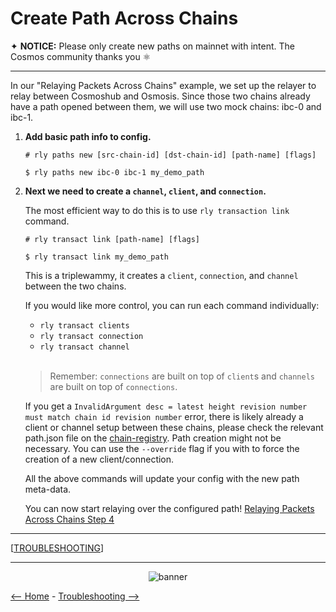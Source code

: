 # Create Path Across Chains

✦ **NOTICE:** Please only create new paths on mainnet with intent. The Cosmos community thanks you ⚛️

---

In our "Relaying Packets Across Chains" example, we set up the relayer to relay between Cosmoshub and Osmosis. Since those two chains already have a path opened between them, we will use two mock chains: ibc-0 and ibc-1.

1. **Add basic path info to config.**

    ```shell
    # rly paths new [src-chain-id] [dst-chain-id] [path-name] [flags]

    $ rly paths new ibc-0 ibc-1 my_demo_path
    ```

2. **Next we need to create a `channel`, `client`, and `connection`.**

    The most efficient way to do this is to use `rly transaction link` command.

    ```shell
    # rly transact link [path-name] [flags]

    $ rly transact link my_demo_path
    ```

    This is a triplewammy, it creates a `client`, `connection`, and `channel` between the two chains. 

    If you would like more control, you can run each command individually:

    - `rly transact clients`
    - `rly transact connection`
    - `rly transact channel`

    <br>

    >Remember: `connections` are built on top of `client`s and `channels` are built on top of `connections`.
    
    If you get a `InvalidArgument desc = latest height revision number must match chain id revision number` error, there is likely already a client or channel setup between these chains, please check the relevant path.json file on the [chain-registry](https://github.com/cosmos/chain-registry). Path creation might not be necessary. You can use the `--override` flag if you with to force the creation of a new client/connection.

    All the above commands will update your config with the new path meta-data. 
    
    You can now start relaying over the configured path! [Relaying Packets Across Chains Step 4](../README.md#basic-usage---relaying-packets-across-chains)

---

[[TROUBLESHOOTING](./troubleshooting.md)]

---

<div align="center"> 

![banner](./images/github-repo-banner.gif)
 </div>

[<-- Home](../README.md) - [Troubleshooting -->](./troubleshooting.md)